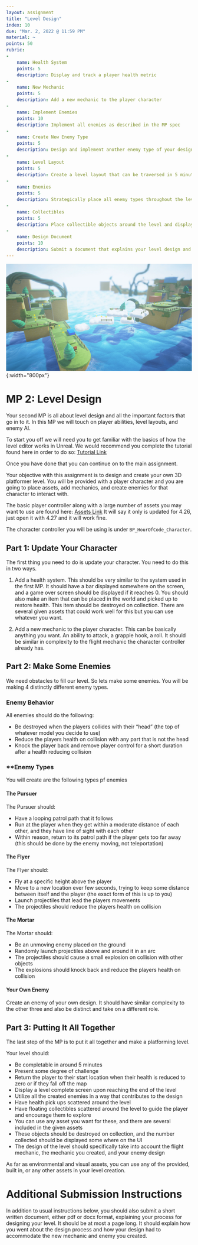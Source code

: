 ```yaml
---
layout: assignment
title: "Level Design"
index: 10
due: "Mar. 2, 2022 @ 11:59 PM"
material: ~
points: 50
rubric:
-
    name: Health System
    points: 5
    description: Display and track a player health metric
-
    name: New Mechanic
    points: 5
    description: Add a new mechanic to the player character
-
    name: Implement Enemies
    points: 10
    description: Implement all enemies as described in the MP spec
-
    name: Create New Enemy Type
    points: 5
    description: Design and implement another enemy type of your design
-
    name: Level Layout
    points: 5
    description: Create a level layout that can be traversed in 5 minutes and has a level complete screen
-
    name: Enemies
    points: 5
    description: Strategically place all enemy types throughout the level
-
    name: Collectibles
    points: 5
    description: Place collectible objects around the level and display them on the UI
-
    name: Design Document
    points: 10
    description: Submit a document that explains your level design and design decisions
---
```

![Matrix](https://github.com/illinois-cs498gd/illinois-cs498gd.github.io/raw/main/img/platform.PNG){:width="800px"}
# MP 2: Level Design
Your second MP is all about level design and all the important factors that go in to it. In this MP we will touch on player abilities, level layouts, and enemy AI.

To start you off we will need you to get familiar with the basics of how the level editor works in Unreal. We would recommend you complete the tutorial found here in order to do so: [Tutorial Link](https://docs.unrealengine.com/4.27/en-US/BuildingWorlds/LDQuickStart/0)

Once you have done that you can continue on to the main assignment.

Your objective with this assignment is to design and create your own 3D platformer level. You will be provided with a player character and you are going to place assets, add mechanics, and create enemies for that character to interact with.

The basic player controller along with a large number of assets you may want to use are found here: 
[Assets Link](https://www.unrealengine.com/marketplace/en-US/product/unreal-learning-kit-games) It will say it only is updated for 4.26, just open it with 4.27 and it will work fine.

The character controller you will be using is under `BP_HourOfCode_Character`.

## Part 1: Update Your Character
The first thing you need to do is update your character. You need to do this in two ways.

1. Add a health system.
    This should be very similar to the system used in the first MP. It should have a bar displayed somewhere on the screen, and a game over screen should be displayed if it reaches 0. You should also make an item that can be placed in the world and picked up to restore health. This item should be destroyed on collection. There are several given assets that could work well for this but you can use whatever you want.

2. Add a new mechanic to the player character.
    This can be basically anything you want. An ability to attack, a grapple hook, a roll. It should be similar in complexity to the flight mechanic the character controller already has.

## Part 2: Make Some Enemies
We need obstacles to fill our level. So lets make some enemies. You will be making 4 distinctly different enemy types.
<br/>
### **Enemy Behavior**
All enemies should do the following:
-	Be destroyed when the players collides with their “head” (the top of whatever model you decide to use)
-	Reduce the players health on collision with any part that is not the head
-	Knock the player back and remove player control for a short duration after a health reducing collision
### **Enemy Types
You will create are the following types pf enemies

#### **The Pursuer** 
The Pursuer should:
-	Have a looping patrol path that it follows
-	Run at the player when they get within a moderate distance of each other, and they have line of sight with each other
-	Within reason, return to its patrol path if the player gets too far away (this should be done by the enemy moving, not teleportation)

#### **The Flyer**
The Flyer should:
-	Fly at a specific height above the player
-	Move to a new location ever few seconds, trying to keep some distance between itself and the player (the exact form of this is up to you)
-	Launch projectiles that lead the players movements
-	The projectiles should reduce the players health on collision

#### **The Mortar** 
The Mortar should:
-	Be an unmoving enemy placed on the ground
-	Randomly launch projectiles above and around it in an arc
-	The projectiles should cause a small explosion on collision with other objects
-	The explosions should knock back and reduce the players health on collision
#### **Your Own Enemy**
Create an enemy of your own design. It should have similar complexity to the other three and also be distinct and take on a different role.

## Part 3: Putting It All Together 
The last step of the MP is to put it all together and make a platforming level.

Your level should:
- Be completable in around 5 minutes
- Present some degree of challenge
- Return the player to their start location when their health is reduced to zero or if they fall off the map
- Display a level complete screen upon reaching the end of the level
- Utilize all the created enemies in a way that contributes to the design
- Have health pick ups scattered around the level
- Have floating collectibles scattered around the level to guide the player and encourage them to explore
- You can use any asset you want for these, and there are several included in the given assets
- These objects should be destroyed on collection, and the number collected should be displayed some where on the UI
- The design of the level should specifically take into account the flight mechanic, the mechanic you created, and your enemy design

As far as environmental and visual assets, you can use any of the provided, built in, or any other assets in your level creation.

# Additional Submission Instructions
In addition to usual instructions below, you should also submit a short written document, either pdf or docx format, explaining your process for designing your level. It should be at most a page long. It should explain how you went about the design process and how your design had to accommodate the new mechanic and enemy you created. 
